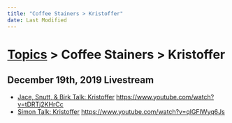```yaml
---
title: "Coffee Stainers > Kristoffer"
date: Last Modified
---
```

# [Topics](../../topics.md) > Coffee Stainers > Kristoffer

## December 19th, 2019 Livestream
* [Jace, Snutt, & Birk Talk: Kristoffer](../../transcriptions/yt-tDRTj2KHrCc.md) https://www.youtube.com/watch?v=tDRTj2KHrCc
* [Simon Talk: Kristoffer](../../transcriptions/yt-qlGFIWyq6Js.md) https://www.youtube.com/watch?v=qlGFIWyq6Js
